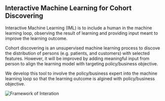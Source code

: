 ## Interactive Machine Learning for Cohort Discovering

Interactive Machine Learning (IML) is to include a human in the machine learning loop, observing the result of learning and providing input meant to improve the learning outcome.

Cohort discovering is an unsupervised machine learning process to discove the distribution of persons (e.g. patients, and customers) with selected features. However, it will be improved by adding meaningful input from person to align the learning model with targeting policy/business objective. 

We develop this tool to involve the policy/business expert into the machine learning loop so that the learning outcome is algined with policy/business objective. 

![Framework of Interation ](https://static.wixstatic.com/media/741e39_3cef113491684f9ca137a43610a07379~mv2.png/v1/fill/w_1328,h_636,al_c/741e39_3cef113491684f9ca137a43610a07379~mv2.png)
